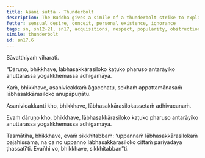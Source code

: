 ```yaml
---
title: Asani sutta - Thunderbolt
description: The Buddha gives a simile of a thunderbolt strike to explain how acquisitions, respect, and popularity are harsh, bitter, and severe, obstructing the attainment of the unsurpassed safety from bondage.
fetter: sensual desire, conceit, personal existence, ignorance
tags: sn, sn12-21, sn17, acquisitions, respect, popularity, obstruction, thunderbolt, harsh, bitter, severe
simile: thunderbolt
id: sn17.6
---
```


Sāvatthiyaṁ viharati.

“Dāruṇo, bhikkhave, lābhasakkārasiloko kaṭuko pharuso antarāyiko anuttarassa yogakkhemassa adhigamāya.

Kaṁ, bhikkhave, asanivicakkaṁ āgacchatu, sekhaṁ appattamānasaṁ lābhasakkārasiloko anupāpuṇātu.

Asanivicakkanti kho, bhikkhave, lābhasakkārasilokassetaṁ adhivacanaṁ.

Evaṁ dāruṇo kho, bhikkhave, lābhasakkārasiloko kaṭuko pharuso antarāyiko anuttarassa yogakkhemassa adhigamāya.

Tasmātiha, bhikkhave, evaṁ sikkhitabbaṁ: ‘uppannaṁ lābhasakkārasilokaṁ pajahissāma, na ca no uppanno lābhasakkārasiloko cittaṁ pariyādāya ṭhassatī’ti. Evañhi vo, bhikkhave, sikkhitabban”ti.
